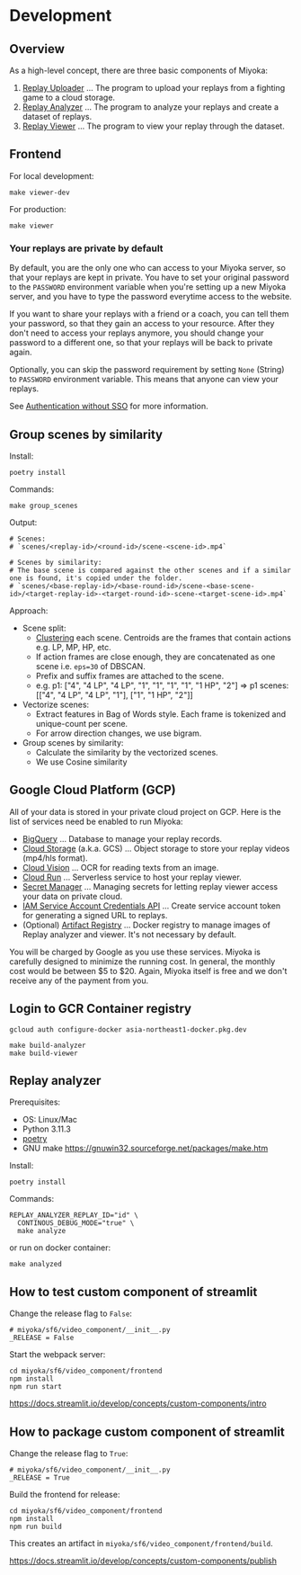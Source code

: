 # Development

## Overview

As a high-level concept, there are three basic components of Miyoka:

1. [Replay Uploader](docs/uploader.md) ... The program to upload your replays from a fighting game to a cloud storage.
1. [Replay Analyzer](docs/analyzer.md) ... The program to analyze your replays and create a dataset of replays. 
1. [Replay Viewer](docs/viewer.md) ... The program to view your replay through the dataset.

## Frontend

For local development:

```
make viewer-dev
```

For production:

```
make viewer
```

### Your replays are private by default

By default, you are the only one who can access to your Miyoka server,
so that your replays are kept in private.
You have to set your original password to the `PASSWORD` environment variable when you're setting up a new Miyoka server,
and you have to type the password everytime access to the website.

If you want to share your replays with a friend or a coach, you can tell them your password, so that they gain an access to your resource.
After they don't need to access your replays anymore, you should change your password to a different one,
so that your replays will be back to private again.

Optionally, you can skip the password requirement by setting `None` (String) to `PASSWORD` environment variable.
This means that anyone can view your replays.

See [Authentication without SSO](https://docs.streamlit.io/knowledge-base/deploy/authentication-without-sso) for more information.

## Group scenes by similarity

Install:

```
poetry install
```

Commands:

```
make group_scenes
```

Output:

```
# Scenes:
# `scenes/<replay-id>/<round-id>/scene-<scene-id>.mp4`

# Scenes by similarity:
# The base scene is compared against the other scenes and if a similar one is found, it's copied under the folder.
# `scenes/<base-replay-id>/<base-round-id>/scene-<base-scene-id>/<target-replay-id>-<target-round-id>-scene-<target-scene-id>.mp4`
```

Approach:

- Scene split:
    - [Clustering](https://scikit-learn.org/stable/modules/clustering.html) each scene. Centroids are the frames that contain actions e.g. LP, MP, HP, etc.
    - If action frames are close enough, they are concatenated as one scene i.e. `eps=30` of DBSCAN. 
    - Prefix and suffix frames are attached to the scene.
    - e.g. p1: ["4", "4 LP", "4 LP", "1", "1", "1", "1", "1 HP", "2"] => p1 scenes: [["4", "4 LP", "4 LP", "1"], ["1", "1 HP", "2"]]
- Vectorize scenes:
    - Extract features in Bag of Words style. Each frame is tokenized and unique-count per scene.
    - For arrow direction changes, we use bigram.
- Group scenes by similarity:
    - Calculate the similarity by the vectorized scenes.
    - We use Cosine similarity 

## Google Cloud Platform (GCP)

All of your data is stored in your private cloud project on GCP.
Here is the list of services need be enabled to run Miyoka:

- [BigQuery](https://cloud.google.com/bigquery?hl=en) ... Database to manage your replay records.
- [Cloud Storage](https://cloud.google.com/storage?hl=en) (a.k.a. GCS) ... Object storage to store your replay videos (mp4/hls format).
- [Cloud Vision](https://cloud.google.com/vision?hl=en) ... OCR for reading texts from an image.
- [Cloud Run](https://cloud.google.com/run?hl=en) ... Serverless service to host your replay viewer.
- [Secret Manager](https://cloud.google.com/security/products/secret-manager?hl=en) ... Managing secrets for letting replay viewer access your data on private cloud.
- [IAM Service Account Credentials API](https://cloud.google.com/iam/docs/reference/credentials/rest) ... Create service account token for generating a signed URL to replays.
- (Optional) [Artifact Registry](https://cloud.google.com/artifact-registry) ... Docker registry to manage images of Replay analyzer and viewer. It's not necessary by default.

You will be charged by Google as you use these services. Miyoka is carefully designed to minimize the running cost.
In general, the monthly cost would be between $5 to $20. Again, Miyoka itself is free and we don't receive any of the payment from you.

## Login to GCR Container registry

```
gcloud auth configure-docker asia-northeast1-docker.pkg.dev
```

```
make build-analyzer
make build-viewer
```

## Replay analyzer

Prerequisites:

- OS: Linux/Mac
- Python 3.11.3
- [poetry](https://python-poetry.org/docs/#installing-with-pipx)
- GNU make https://gnuwin32.sourceforge.net/packages/make.htm

Install:

```
poetry install
```

Commands:

```
REPLAY_ANALYZER_REPLAY_ID="id" \
  CONTINOUS_DEBUG_MODE="true" \
  make analyze
```

or run on docker container:

```
make analyzed
```

## How to test custom component of streamlit

Change the release flag to `False`:

```
# miyoka/sf6/video_component/__init__.py
_RELEASE = False
```

Start the webpack server:

```
cd miyoka/sf6/video_component/frontend
npm install
npm run start
```

https://docs.streamlit.io/develop/concepts/custom-components/intro

## How to package custom component of streamlit

Change the release flag to `True`:

```
# miyoka/sf6/video_component/__init__.py
_RELEASE = True
```

Build the frontend for release:

```
cd miyoka/sf6/video_component/frontend
npm install
npm run build
```

This creates an artifact in `miyoka/sf6/video_component/frontend/build`.

https://docs.streamlit.io/develop/concepts/custom-components/publish

